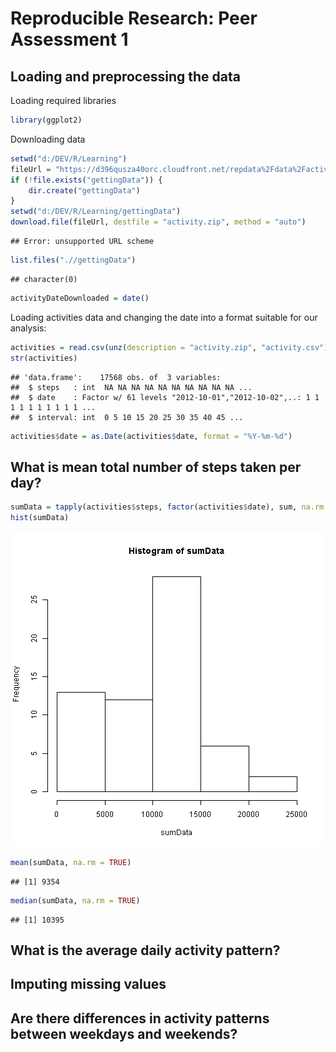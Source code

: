 # Reproducible Research: Peer Assessment 1


## Loading and preprocessing the data
Loading required libraries

```r
library(ggplot2)
```

Downloading data

```r
setwd("d:/DEV/R/Learning")
fileUrl = "https://d396qusza40orc.cloudfront.net/repdata%2Fdata%2Factivity.zip"
if (!file.exists("gettingData")) {
    dir.create("gettingData")
}
setwd("d:/DEV/R/Learning/gettingData")
download.file(fileUrl, destfile = "activity.zip", method = "auto")
```

```
## Error: unsupported URL scheme
```

```r
list.files(".//gettingData")
```

```
## character(0)
```

```r
activityDateDownloaded = date()
```


Loading activities data and changing  the date into a format suitable for our analysis:

```r
activities = read.csv(unz(description = "activity.zip", "activity.csv"), sep = ",")
str(activities)
```

```
## 'data.frame':	17568 obs. of  3 variables:
##  $ steps   : int  NA NA NA NA NA NA NA NA NA NA ...
##  $ date    : Factor w/ 61 levels "2012-10-01","2012-10-02",..: 1 1 1 1 1 1 1 1 1 1 ...
##  $ interval: int  0 5 10 15 20 25 30 35 40 45 ...
```

```r
activities$date = as.Date(activities$date, format = "%Y-%m-%d")
```




## What is mean total number of steps taken per day?

```r
sumData = tapply(activities$steps, factor(activities$date), sum, na.rm = TRUE)
hist(sumData)
```

![plot of chunk unnamed-chunk-3](figure/unnamed-chunk-3.png) 

```r
mean(sumData, na.rm = TRUE)
```

```
## [1] 9354
```

```r
median(sumData, na.rm = TRUE)
```

```
## [1] 10395
```



## What is the average daily activity pattern?




## Imputing missing values




## Are there differences in activity patterns between weekdays and weekends?



